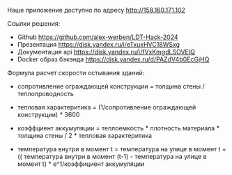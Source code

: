 Наше приложение доступно по адресу http://158.160.171.102 

Ссылки решения:
 - Github https://github.com/alex-werben/LDT-Hack-2024
 - Презентация https://disk.yandex.ru/i/eTxuxHVC18WSxg
 - Документация api https://disk.yandex.ru/i/fVxKmgdLSOVEIQ
 - Docker образ бэкэнда https://disk.yandex.ru/d/PAZdV4b0EcGjHQ


Формула расчет скорости остывания зданий:

- сопротивление ограждающей конструкции = толщина стены / теплопроводность

- тепловая характеритика = (1/сопротивление ограждающей конструкции) * 3600

- коэффциент аккумуляции = теплоемкость * плотность материала * толщина стены / 2 * тепловая характеритика

- температура внутри в момент t = температура на улице в момент t + (( температура внутри в момент (t-1) - температура на улице в момент t) * e^1/коэффициент аккумуляции